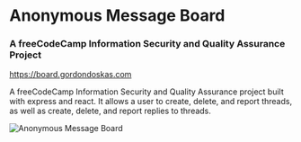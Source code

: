 # Anonymous Message Board

### A freeCodeCamp Information Security and Quality Assurance Project

<https://board.gordondoskas.com>

A freeCodeCamp Information Security and Quality Assurance project built with express and react. It allows a user to create, delete, and report threads, as well as create, delete, and report replies to threads.

![Anonymous Message Board](https://portfolio.gordondoskas.com/img/board.png)
